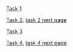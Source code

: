 
[Task 1](https://github.com/ekaterina-egorova/fintech2022/blob/main/economymath/task6/2022-12-23%2000.05.52.jpg)

[Task 2](https://github.com/ekaterina-egorova/fintech2022/blob/main/economymath/task6/2022-12-23%2000.55.20.jpg), [task 2 next page](https://github.com/ekaterina-egorova/fintech2022/blob/main/economymath/task6/2022-12-23%2001.16.56.jpg)

[Task 3](https://github.com/ekaterina-egorova/fintech2022/blob/main/economymath/task6/2022-12-23%2001.17.02.jpg)

[Task 4](https://github.com/ekaterina-egorova/fintech2022/blob/main/economymath/task6/2022-12-23%2001.17.02.jpg), [task 4 next page](https://github.com/ekaterina-egorova/fintech2022/blob/main/economymath/task6/2022-12-23%2000.52.33.jpg)
